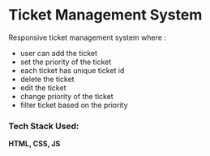# Ticket Management System
Responsive ticket management system where :
- user can add the ticket
- set the priority of the ticket
- each ticket has unique ticket id
- delete the ticket
- edit the ticket
- change priority of the ticket
- filter ticket based on the priority

### Tech Stack Used:
**HTML, CSS, JS**
  
  
  
